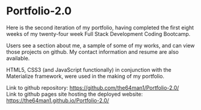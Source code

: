# Portfolio-2.0

Here is the second iteration of my portfolio, having completed the first eight weeks of my twenty-four week Full Stack Development Coding Bootcamp.

Users see a section about me, a sample of some of my works, and can view those projects on github. My contact information and resume are also available.

HTML5, CSS3 (and JavaScript functionally) in conjunction with the Materialize framework, were used in the making of my portfolio.

Link to github repository: https://github.com/the64man1/Portfolio-2.0/<br>
Link to github pages site hosting the deployed website: https://the64man1.github.io/Portfolio-2.0/<br>

